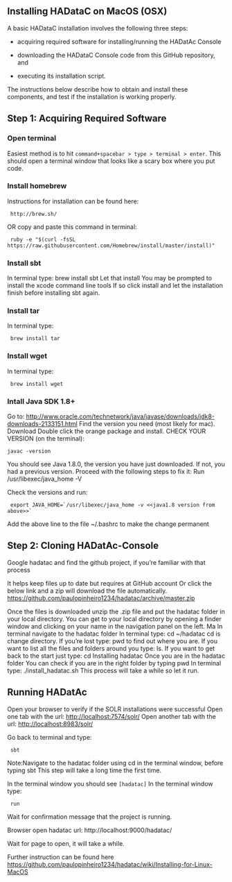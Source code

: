## Installing HADataC on MacOS (OSX)

A basic HADataC installation involves the following three steps:

* acquiring required software for installing/running the HADatAc Console

* downloading the HADataC Console code from this GitHub repository, and 

* executing its installation script. 

The instructions below describe how to obtain and install these components, and test if the installation is working properly.

## Step 1: Acquiring Required Software

### Open terminal

Easiest method is to hit `command+spacebar > type > terminal > enter`.
This should open a terminal window that looks like a scary box where you put code.

### Install homebrew

Instructions for installation can be found here:
 
     http://brew.sh/ 

OR copy and paste this command in terminal: 

     ruby -e "$(curl -fsSL https://raw.githubusercontent.com/Homebrew/install/master/install)"

### Install sbt
In terminal type: brew install sbt
Let that install
You may be prompted to install the xcode command line tools
If so click install and let the installation finish before installing sbt again. 

### Install tar
In terminal type: 

     brew install tar

### Install wget
In terminal type: 

     brew install wget

### Intall Java SDK 1.8+

Go to: http://www.oracle.com/technetwork/java/javase/downloads/jdk8-downloads-2133151.html 
Find the version you need (most likely for mac).
Download
Double click the orange package and install.
CHECK YOUR VERSION (on the terminal):

    javac -version 

You should see Java 1.8.0, the version you have just downloaded.
If not, you had a previous version. Proceed with the following steps to fix it:
Run 
     /usr/libexec/java_home -V

Check the versions and run: 

     export JAVA_HOME=`/usr/libexec/java_home -v <<java1.8 version from above>>`

Add the above line to the file ~/.bashrc to make the change permanent

## Step 2: Cloning HADatAc-Console

Google hadatac and find the github project, if you’re familiar with that process

It helps keep files up to date but requires at GitHub account
Or click the below link and a zip will download the file automatically.
https://github.com/paulopinheiro1234/hadatac/archive/master.zip

Once the files is downloaded unzip the .zip file and put the hadatac folder in your local directory.
You can get to your local directory by opening a finder window and clicking on your name in the navigation panel on the left. Ma
In terminal navigate to the hadatac folder
In terminal type: cd ~/hadatac
cd is change directory. 
If you’re lost type: pwd to find out where you are. 
If you want to list all the files and folders around you type: ls. 
If you want to get back to the start just type: cd
Installing hadatac
Once you are in the hadatac folder
You can check if you are in the right folder by typing pwd
In terminal type: ./install_hadatac.sh
This process will take a while so let it run. 

## Running HADatAc

Open your browser to verify if the SOLR installations were successful
Open one tab with the url: [http://localhost:7574/solr/](http://localhost:7574/solr/) 
Open another tab with the url: [http://localhost:8983/solr/](http://localhost:8983/solr/) 

Go back to terminal and type: 

     sbt

Note:Navigate to the hadatac folder using cd in the terminal window, before typing sbt
This step will take a long time the first time.

In the terminal window you should see `[hadatac]`
In the terminal window type: 

     run

Wait for confirmation message that the project is running.

Browser open hadatac
url: http://localhost:9000/hadatac/

Wait for page to open, it will take a while.

Further instruction can be found here https://github.com/paulopinheiro1234/hadatac/wiki/Installing-for-Linux-MacOS
